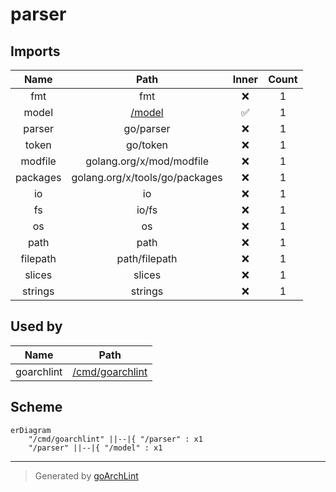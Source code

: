 # parser

## Imports

|   Name   |              Path              | Inner | Count |
|:--------:|:------------------------------:|:-----:|:-----:|
|   fmt    |              fmt               |  ❌   |   1   |
|  model   |       [/model](model.md)       |  ✅   |   1   |
|  parser  |           go/parser            |  ❌   |   1   |
|  token   |            go/token            |  ❌   |   1   |
| modfile  |    golang.org/x/mod/modfile    |  ❌   |   1   |
| packages | golang.org/x/tools/go/packages |  ❌   |   1   |
|    io    |               io               |  ❌   |   1   |
|    fs    |             io/fs              |  ❌   |   1   |
|    os    |               os               |  ❌   |   1   |
|   path   |              path              |  ❌   |   1   |
| filepath |         path/filepath          |  ❌   |   1   |
|  slices  |             slices             |  ❌   |   1   |
| strings  |            strings             |  ❌   |   1   |

## Used by

|    Name    |                 Path                 |
|:----------:|:------------------------------------:|
| goarchlint | [/cmd/goarchlint](cmd/goarchlint.md) |

## Scheme

```mermaid
erDiagram
    "/cmd/goarchlint" ||--|{ "/parser" : x1
    "/parser" ||--|{ "/model" : x1
```

---

> Generated by [goArchLint](https://github.com/gbh007/goarchlint)
